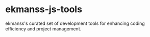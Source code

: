 # ekmanss-js-tools
ekmanss's curated set of development tools for enhancing coding efficiency and project management.
